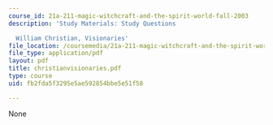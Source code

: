 ```yaml
---
course_id: 21a-211-magic-witchcraft-and-the-spirit-world-fall-2003
description: 'Study Materials: Study Questions

  William Christian, Visionaries'
file_location: /coursemedia/21a-211-magic-witchcraft-and-the-spirit-world-fall-2003/fb2fda5f3295e5ae592854bbe5e51f58_christianvisionaries.pdf
file_type: application/pdf
layout: pdf
title: christianvisionaries.pdf
type: course
uid: fb2fda5f3295e5ae592854bbe5e51f58

---
```

None